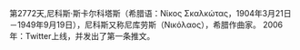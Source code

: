 第2772天,尼科斯·斯卡尔科塔斯（希腊语：Nίκος Σκαλκώτας，1904年3月21日－1949年9月19日），尼科斯又称尼库劳斯（Νικόλαος），希腊作曲家。
2006年：Twitter上线，并发出了第一条推文。